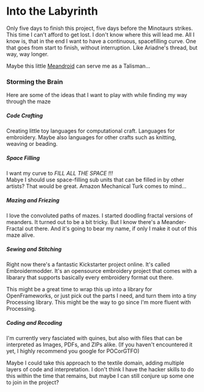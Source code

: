 Into the Labyrinth
==================

Only five days to finish this project, five days before the Minotaurs strikes.
This time I can't afford to get lost. I don't know where this will lead me.
All I know is, that in the end I want to have a continuous, spacefilling curve.
One that goes from start to finish, without interruption.
Like Ariadne's thread, but way, way longer.

Maybe this little [Meandroid](https://github.com/craftoid/devart-template/blob/master/project_posts/2014-03-23-inspiration.md#meandroid) can serve me as a Talisman...


### Storming the Brain ###

Here are some of the ideas that I want to play with while finding my way through the maze

##### Code Crafting ####

Creating little toy languages for computational craft. Languages for embroidery.
Maybe also languages for other crafts such as knitting, weaving or beading.

##### Space Filling #####

I want my curve to *FILL ALL THE SPACE !!!*  
Mabye I should use space-filling sub units that can be filled in by other artists?
That would be great. Amazon Mechanical Turk comes to mind...

##### Mazing and Friezing #####

I love the convoluted paths of mazes.
I started doodling fractal versions of meanders.
It turned out to be a bit tricky. But I know there's a Meander-Fractal out there.
And it's going to bear my name, if only I make it out of this maze alive.

##### Sewing and Stitching #####

Right now there's a fantastic Kickstarter project online. It's called Embroidermodder.
It's an opensource embroidery project that comes with a libarary that supports basically every embroidery format out there. 

This might be a great time to wrap this up into a library for OpenFrameworks, or just pick out the parts I need, and turn them into a tiny Processing library.
This might be the way to go since I'm more fluent with Processing.

##### Coding and Recoding #####

I'm currently very fasciated with quines, but also with files that can be interpreted as Images, PDFs, and ZIPs alike. (If you haven't encountered it yet, I highly recommend you google for POCorGTFO)

Maybe I could take this approach to the textile domain, adding multiple layers of code and interpretation. I don't think I have the hacker skills to do this within the time that remains, but maybe I can still conjure up some one to join in the project?


